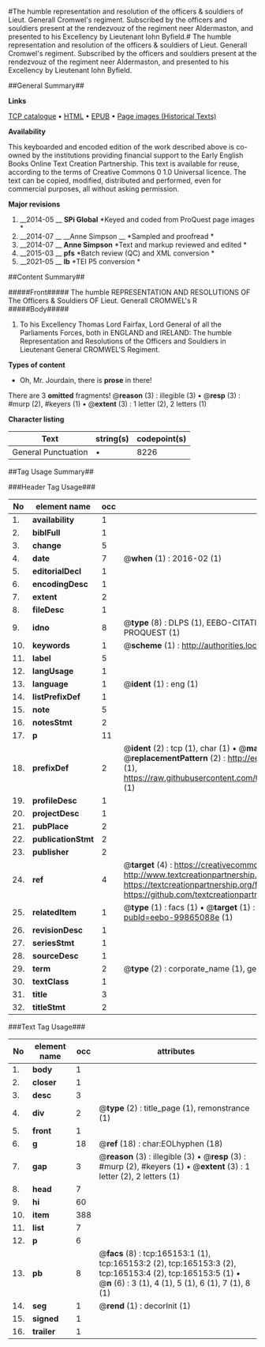 #The humble representation and resolution of the officers & souldiers of Lieut. Generall Cromwel's regiment. Subscribed by the officers and souldiers present at the rendezvouz of the regiment neer Aldermaston, and presented to his Excellency by Lieutenant Iohn Byfield.#
The humble representation and resolution of the officers & souldiers of Lieut. Generall Cromwel's regiment. Subscribed by the officers and souldiers present at the rendezvouz of the regiment neer Aldermaston, and presented to his Excellency by Lieutenant Iohn Byfield.

##General Summary##

**Links**

[TCP catalogue](http://www.ota.ox.ac.uk/tcp/)  • 
[HTML](http://tei.it.ox.ac.uk/tcp/Texts-HTML/free/A86/A86874.html)  • 
[EPUB](http://tei.it.ox.ac.uk/tcp/Texts-EPUB/free/A86/A86874.epub) • 
[Page images (Historical Texts)](https://historicaltexts.jisc.ac.uk/eebo-99865088e)

**Availability**

This keyboarded and encoded edition of the work described above is co-owned by the
    institutions providing financial support to the Early English Books Online Text Creation
    Partnership. This text is available for reuse, according to the terms of  Creative Commons 0 1.0 Universal
    licence. The text can be copied, modified, distributed and performed, even for commercial
    purposes, all without asking permission.

**Major revisions**

1. __2014-05 __ __SPi Global__ *Keyed and coded from ProQuest page images *
1. __2014-07 __ __Anne Simpson __ *Sampled and proofread *
1. __2014-07 __ __Anne Simpson__ *Text and markup reviewed and edited *
1. __2015-03 __ __pfs__ *Batch review (QC) and XML conversion *
1. __2021-05 __ __lb__ *TEI P5 conversion *

##Content Summary##

#####Front#####
The humble REPRESENTATION AND RESOLUTIONS OF The Officers & Souldiers OF Lieut. Generall CROMWEL's R
#####Body#####

1. To his Excellency Thomas Lord Fairfax, Lord General of all the Parliaments Forces, both in ENGLAND and IRELAND: The humble Representation and Resolutions of the Officers and Souldiers in Lieutenant General CROMWEL'S Regiment.

**Types of content**

  * Oh, Mr. Jourdain, there is **prose** in there!

There are 3 **omitted** fragments! 
 @__reason__ (3) : illegible (3)  •  @__resp__ (3) : #murp (2), #keyers (1)  •  @__extent__ (3) : 1 letter (2), 2 letters (1)

**Character listing**


|Text|string(s)|codepoint(s)|
|---|---|---|
|General Punctuation|•|8226|

##Tag Usage Summary##

###Header Tag Usage###

|No|element name|occ|attributes|
|---|---|---|---|
|1.|__availability__|1||
|2.|__biblFull__|1||
|3.|__change__|5||
|4.|__date__|7| @__when__ (1) : 2016-02 (1)|
|5.|__editorialDecl__|1||
|6.|__encodingDesc__|1||
|7.|__extent__|2||
|8.|__fileDesc__|1||
|9.|__idno__|8| @__type__ (8) : DLPS (1), EEBO-CITATION (1), VID (1), EEBO-PROQUEST (1), STC (3), PROQUEST (1)|
|10.|__keywords__|1| @__scheme__ (1) : http://authorities.loc.gov/ (1)|
|11.|__label__|5||
|12.|__langUsage__|1||
|13.|__language__|1| @__ident__ (1) : eng (1)|
|14.|__listPrefixDef__|1||
|15.|__note__|5||
|16.|__notesStmt__|2||
|17.|__p__|11||
|18.|__prefixDef__|2| @__ident__ (2) : tcp (1), char (1)  •  @__matchPattern__ (2) : ([0-9\-]+):([0-9IVX]+) (1), (.+) (1)  •  @__replacementPattern__ (2) : http://eebo.chadwyck.com/downloadtiff?vid=$1&page=$2 (1), https://raw.githubusercontent.com/textcreationpartnership/Texts/master/tcpchars.xml#$1 (1)|
|19.|__profileDesc__|1||
|20.|__projectDesc__|1||
|21.|__pubPlace__|2||
|22.|__publicationStmt__|2||
|23.|__publisher__|2||
|24.|__ref__|4| @__target__ (4) : https://creativecommons.org/publicdomain/zero/1.0/ (1), http://www.textcreationpartnership.org/docs/. (1), https://textcreationpartnership.org/faq/#faq05 (1), https://github.com/textcreationpartnership (1)|
|25.|__relatedItem__|1| @__type__ (1) : facs (1)  •  @__target__ (1) : https://data.historicaltexts.jisc.ac.uk/view?pubId=eebo-99865088e (1)|
|26.|__revisionDesc__|1||
|27.|__seriesStmt__|1||
|28.|__sourceDesc__|1||
|29.|__term__|2| @__type__ (2) : corporate_name (1), geographic_name (1)|
|30.|__textClass__|1||
|31.|__title__|3||
|32.|__titleStmt__|2||


###Text Tag Usage###

|No|element name|occ|attributes|
|---|---|---|---|
|1.|__body__|1||
|2.|__closer__|1||
|3.|__desc__|3||
|4.|__div__|2| @__type__ (2) : title_page (1), remonstrance (1)|
|5.|__front__|1||
|6.|__g__|18| @__ref__ (18) : char:EOLhyphen (18)|
|7.|__gap__|3| @__reason__ (3) : illegible (3)  •  @__resp__ (3) : #murp (2), #keyers (1)  •  @__extent__ (3) : 1 letter (2), 2 letters (1)|
|8.|__head__|7||
|9.|__hi__|60||
|10.|__item__|388||
|11.|__list__|7||
|12.|__p__|6||
|13.|__pb__|8| @__facs__ (8) : tcp:165153:1 (1), tcp:165153:2 (2), tcp:165153:3 (2), tcp:165153:4 (2), tcp:165153:5 (1)  •  @__n__ (6) : 3 (1), 4 (1), 5 (1), 6 (1), 7 (1), 8 (1)|
|14.|__seg__|1| @__rend__ (1) : decorInit (1)|
|15.|__signed__|1||
|16.|__trailer__|1||
